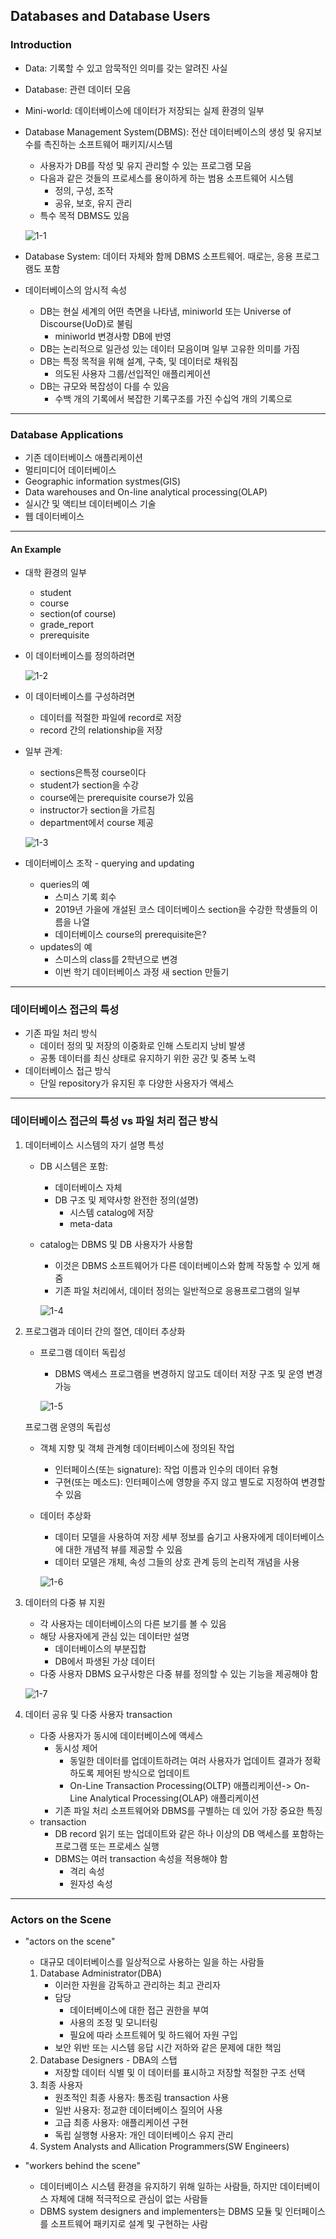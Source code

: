 ## Databases and Database Users
### Introduction
   - Data: 기록할 수 있고 암묵적인 의미를 갖는 알려진 사실
   - Database: 관련 데이터 모음
   - Mini-world: 데이터베이스에 데이터가 저장되는 실제 환경의 일부
   - Database Management System(DBMS): 전산 데이터베이스의 생성 및 유지보수를 촉진하는 소프트웨어 패키지/시스템
      - 사용자가 DB를 작성 및 유지 관리할 수 있는 프로그램 모음
      - 다음과 같은 것들의 프로세스를 용이하게 하는 범용 소프트웨어 시스템
         - 정의, 구성, 조작
         - 공유, 보호, 유지 관리
      - 특수 목적 DBMS도 있음   
      
      ![1-1](https://github.com/Jeongsiwook/DataBase/blob/master/img/1-1.jpg?raw=true)   
      
   - Database System: 데이터 자체와 함께 DBMS 소프트웨어. 때로는, 응용 프로그램도 포함
   - 데이터베이스의 암시적 속성
      - DB는 현실 세계의 어떤 측면을 나타냄, miniworld 또는 Universe of Discourse(UoD)로 불림
         - miniworld 변경사항 DB에 반영
      - DB는 논리적으로 일관성 있는 데이터 모음이며 일부 고유한 의미를 가짐
      - DB는 특정 목적을 위해 설계, 구축, 및 데이터로 채워짐
         - 의도된 사용자 그룹/선입적인 애플리케이션
      - DB는 규모와 복잡성이 다를 수 있음
         - 수백 개의 기록에서 복잡한 기록구조를 가진 수십억 개의 기록으로
---

### Database Applications
   - 기존 데이터베이스 애플리케이션
   - 멀티미디어 데이터베이스
   - Geographic information systmes(GIS)
   - Data warehouses and On-line analytical processing(OLAP)
   - 실시간 및 액티브 데이터베이스 기술
   - 웹 데이터베이스
---

#### An Example
   - 대학 환경의 일부
      - student
      - course
      - section(of course)
      - grade_report
      - prerequisite
   - 이 데이터베이스를 정의하려면   
   
      ![1-2](https://github.com/Jeongsiwook/DataBase/blob/master/img/1-2.jpg?raw=true)   
      
   - 이 데이터베이스를 구성하려면
      - 데이터를 적절한 파일에 record로 저장
      - record 간의 relationship을 저장
   - 일부 관계:
      - sections은특정 course이다
      - student가 section을 수강
      - course에는 prerequisite course가 있음
      - instructor가 section을 가르침
      - department에서 course 제공   
      
      ![1-3](https://github.com/Jeongsiwook/DataBase/blob/master/img/1-3.jpg?raw=true)  
      
   - 데이터베이스 조작 - querying and updating
      - queries의 예
         - 스미스 기록 회수
         - 2019년 가을에 개설된 코스 데이터베이스 section을 수강한 학생들의 이름을 나열
         - 데이터베이스 course의 prerequisite은?
      - updates의 예
         - 스미스의 class를 2학년으로 변경
         - 이번 학기 데이터베이스 과정 새 section 만들기
---

### 데이터베이스 접근의 특성
   - 기존 파일 처리 방식
      - 데이터 정의 및 저장의 이중화로 인해 스토리지 낭비 발생 
      - 공통 데이터를 최신 상태로 유지하기 위한 공간 및 중복 노력
   - 데이터베이스 접근 방식
      - 단일 repository가 유지된 후 다양한 사용자가 액세스
---

### 데이터베이스 접근의 특성 vs 파일 처리 접근 방식
   1. 데이터베이스 시스템의 자기 설명 특성
      - DB 시스템은 포함:
         - 데이터베이스 자체
         - DB 구조 및 제약사항 완전한 정의(설명)
            - 시스템 catalog에 저장
            - meta-data
      - catalog는 DBMS 및 DB 사용자가 사용함
         - 이것은 DBMS 소프트웨어가 다른 데이터베이스와 함께 작동할 수 있게 해줌
         - 기존 파일 처리에서, 데이터 정의는 일반적으로 응용프로그램의 일부   
         
         ![1-4](https://github.com/Jeongsiwook/DataBase/blob/master/img/1-4.jpg?raw=true)  
         
   2. 프로그램과 데이터 간의 절연, 데이터 추상화
      - 프로그램 데이터 독립성
         - DBMS 액세스 프로그램을 변경하지 않고도 데이터 저장 구조 및 운영 변경 가능   
         
         ![1-5](https://github.com/Jeongsiwook/DataBase/blob/master/img/1-5.jpg?raw=true)
         
      프로그램 운영의 독립성
         - 객체 지향 및 객체 관계형 데이터베이스에 정의된 작업
            - 인터페이스(또는 signature): 작업 이름과 인수의 데이터 유형
            - 구현(또는 메소드): 인터페이스에 영향을 주지 않고 별도로 지정하여 변경할 수 있음
      - 데이터 추상화
         - 데이터 모델을 사용하여 저장 세부 정보를 숨기고 사용자에게 데이터베이스에 대한 개념적 뷰를 제공할 수 있음
         - 데이터 모델은 개체, 속성 그들의 상호 관계 등의 논리적 개념을 사용   
         
         ![1-6](https://github.com/Jeongsiwook/DataBase/blob/master/img/1-6.jpg?raw=true)   
         
   3. 데이터의 다중 뷰 지원
      - 각 사용자는 데이터베이스의 다른 보기를 볼 수 있음
      - 해당 사용자에게 관심 있는 데이터만 설명
         - 데이터베이스의 부분집합
         - DB에서 파생된 가상 데이터 
      - 다중 사용자 DBMS 요구사항은 다중 뷰를 정의할 수 있는 기능을 제공해야 함   
      
      ![1-7](https://github.com/Jeongsiwook/DataBase/blob/master/img/1-7.jpg?raw=true)   
      
   4. 데이터 공유 및 다중 사용자 transaction
      - 다중 사용자가 동시에 데이터베이스에 액세스
         - 동시성 제어
            - 동일한 데이터를 업데이트하려는 여러 사용자가 업데이트 결과가 정확하도록 제어된 방식으로 업데이트
            - On-Line Transaction Processing(OLTP) 애플리케이션-> On-Line Analytical Processing(OLAP) 애플리케이션
         - 기존 파일 처리 소프트웨어와 DBMS를 구별하는 데 있어 가장 중요한 특징
      - transaction
         - DB record 읽기 또는 업데이트와 같은 하나 이상의 DB 액세스를 포함하는 프로그램 또는 프로세스 실행
         - DBMS는 여러 transaction 속성을 적용해야 함
            - 격리 속성
            - 원자성 속성
---            

### Actors on the Scene
   - "actors on the scene"
      - 대규모 데이터베이스를 일상적으로 사용하는 일을 하는 사람들
      1. Database Administrator(DBA)
         - 이러한 자원을 감독하고 관리하는 최고 관리자
         - 담당
            - 데이터베이스에 대한 접근 권한을 부여
            - 사용의 조정 및 모니터링
            - 필요에 따라 소프트웨어 및 하드웨어 자원 구입
         - 보안 위반 또는 시스템 응답 시간 저하와 같은 문제에 대한 책임
      2. Database Designers - DBA의 스탭
         - 저장할 데이터 식별 및 이 데이터를 표시하고 저장할 적절한 구조 선택
      3. 최종 사용자
         - 원초적인 최종 사용자: 통조림 transaction 사용
         - 일반 사용자: 정교한 데이터베이스 질의어 사용
         - 고급 최종 사용자: 애플리케이션 구현
         - 독립 실행형 사용자: 개인 데이터베이스 유지 관리
      4. System Analysts and Allication Programmers(SW Engineers)   
      
   - "workers behind the scene"
      - 데이터베이스 시스템 환경을 유지하기 위해 일하는 사람들, 하지만 데이터베이스 자체에 대해 적극적으로 관심이 없는 사람들
      - DBMS system designers and implementers는 DBMS 모듈 및 인터페이스를 소프트웨어 패키지로 설계 및 구현하는 사람

